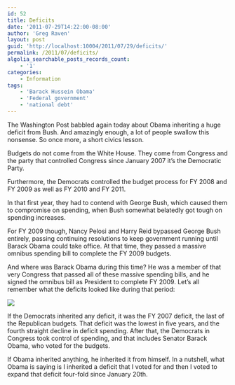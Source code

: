 ```yaml
---
id: 52
title: Deficits
date: '2011-07-29T14:22:00-08:00'
author: 'Greg Raven'
layout: post
guid: 'http://localhost:10004/2011/07/29/deficits/'
permalink: /2011/07/deficits/
algolia_searchable_posts_records_count:
    - '1'
categories:
    - Information
tags:
    - 'Barack Hussein Obama'
    - 'Federal government'
    - 'national debt'
---
```


The Washington Post babbled again today about Obama inheriting a huge deficit from Bush. And amazingly enough, a lot of people swallow this nonsense. So once more, a short civics lesson.  
  
Budgets do not come from the White House. They come from Congress and the party that controlled Congress since January 2007 it’s the Democratic Party.

Furthermore, the Democrats controlled the budget process for FY 2008 and FY 2009 as well as FY 2010 and FY 2011.

In that first year, they had to contend with George Bush, which caused them to compromise on spending, when Bush somewhat belatedly got tough on spending increases.

For FY 2009 though, Nancy Pelosi and Harry Reid bypassed George Bush entirely, passing continuing resolutions to keep government running until Barack Obama could take office. At that time, they passed a massive omnibus spending bill to complete the FY 2009 budgets.

And where was Barack Obama during this time? He was a member of that very Congress that passed all of these massive spending bills, and he signed the omnibus bill as President to complete FY 2009. Let’s all remember what the deficits looked like during that period:

![](http://4.bp.blogspot.com/-atXv_GcAwxw/TyVkOvaGXZI/AAAAAAAAArE/mg4-7rxmaR4/s1600/deficits.jpg)

If the Democrats inherited any deficit, it was the FY 2007 deficit, the last of the Republican budgets. That deficit was the lowest in five years, and the fourth straight decline in deficit spending. After that, the Democrats in Congress took control of spending, and that includes Senator Barack Obama, who voted for the budgets.

If Obama inherited anything, he inherited it from himself. In a nutshell, what Obama is saying is I inherited a deficit that I voted for and then I voted to expand that deficit four-fold since January 20th.
